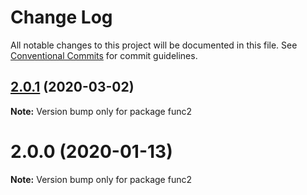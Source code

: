 # Change Log

All notable changes to this project will be documented in this file.
See [Conventional Commits](https://conventionalcommits.org) for commit guidelines.

## [2.0.1](https://github.com/yurikrupnik/mussia3/compare/func2@2.0.0...func2@2.0.1) (2020-03-02)

**Note:** Version bump only for package func2





# 2.0.0 (2020-01-13)

**Note:** Version bump only for package func2
